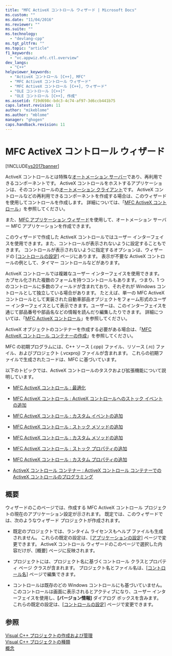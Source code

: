 ```yaml
---
title: "MFC ActiveX コントロール ウィザード | Microsoft Docs"
ms.custom: ""
ms.date: "11/04/2016"
ms.reviewer: ""
ms.suite: ""
ms.technology: 
  - "devlang-cpp"
ms.tgt_pltfrm: ""
ms.topic: "article"
f1_keywords: 
  - "vc.appwiz.mfc.ctl.overview"
dev_langs: 
  - "C++"
helpviewer_keywords: 
  - "ActiveX コントロール [C++], MFC"
  - "MFC ActiveX コントロール ウィザード"
  - "MFC ActiveX コントロール [C++], ウィザード"
  - "OLE コントロール [C++]"
  - "OLE コントロール [C++], 作成"
ms.assetid: f19d698c-bdc3-4c74-af97-3d6ccb441b75
caps.latest.revision: 11
author: "mikeblome"
ms.author: "mblome"
manager: "ghogen"
caps.handback.revision: 11
---
```

# MFC ActiveX コントロール ウィザード
[!INCLUDE[vs2017banner](../../assembler/inline/includes/vs2017banner.md)]

ActiveX コントロールとは特殊な[オートメーション サーバー](../../mfc/automation-servers.md)であり、再利用できるコンポーネントです。  ActiveX コントロールをホストするアプリケーションは、そのコントロールの[オートメーション クライアント](../../mfc/automation-clients.md)です。  ActiveX コントロールなどの再利用できるコンポーネントを作成する場合は、このウィザードを使用してコントロールを作成します。  詳細については、「[MFC ActiveX コントロール](../../mfc/mfc-activex-controls.md)」を参照してください。  
  
 また、[MFC アプリケーション ウィザード](../Topic/MFC%20Application%20Wizard.md)を使用して、オートメーション サーバー MFC アプリケーションを作成できます。  
  
 このウィザードで作成した ActiveX コントロールではユーザー インターフェイスを使用できます。また、コントロールが表示されないように設定することもできます。  コントロールが表示されないように指定するオプションは、ウィザードの [&#91;コントロールの設定&#93;](../../mfc/reference/control-settings-mfc-activex-control-wizard.md) ページにあります。  表示が不要な ActiveX コントロールの例として、タイマー コントロールなどがあります。  
  
 ActiveX コントロールでは複雑なユーザー インターフェイスを使用できます。  カプセル化された複数のフォームを持つコントロールもあります。つまり、1 つのコントロールに多数のフィールドが含まれており、それぞれが Windows コントロールとして独立している場合があります。  たとえば、単一の MFC ActiveX コントロールとして実装された自動車部品オブジェクトをフォーム形式のユーザー インターフェイスとして表示できます。ユーザーは、このインターフェイスを通じて部品番号や部品名などの情報を読んだり編集したりできます。  詳細については、「[MFC ActiveX コントロール](../../mfc/mfc-activex-controls.md)」を参照してください。  
  
 ActiveX オブジェクトのコンテナーを作成する必要がある場合は、「[MFC ActiveX コントロール コンテナーの作成](../../mfc/reference/creating-an-mfc-activex-control-container.md)」を参照してください。  
  
 MFC の初期プログラムには、C\+\+ ソース \(.cpp\) ファイル、リソース \(.rc\) ファイル、およびプロジェクト \(.vcxproj\) ファイルが含まれます。  これらの初期ファイルで生成されたコードは、MFC に基づいています。  
  
 以下のトピックでは、ActiveX コントロールのタスクおよび拡張機能について説明しています。  
  
-   [MFC ActiveX コントロール : 最適化](../../mfc/mfc-activex-controls-optimization.md)  
  
-   [MFC ActiveX コントロール : ActiveX コントロールへのストック イベントの追加](../Topic/MFC%20ActiveX%20Controls:%20Adding%20Stock%20Events%20to%20an%20ActiveX%20Control.md)  
  
-   [MFC ActiveX コントロール : カスタム イベントの追加](../Topic/MFC%20ActiveX%20Controls:%20Adding%20Custom%20Events.md)  
  
-   [MFC ActiveX コントロール : ストック メソッドの追加](../../mfc/mfc-activex-controls-adding-stock-methods.md)  
  
-   [MFC ActiveX コントロール : カスタム メソッドの追加](../../mfc/mfc-activex-controls-adding-custom-methods.md)  
  
-   [MFC ActiveX コントロール : ストック プロパティの追加](../Topic/MFC%20ActiveX%20Controls:%20Adding%20Stock%20Properties.md)  
  
-   [MFC ActiveX コントロール : カスタム プロパティの追加](../../mfc/mfc-activex-controls-adding-custom-properties.md)  
  
-   [ActiveX コントロール コンテナー : ActiveX コントロール コンテナーでの ActiveX コントロールのプログラミング](../../mfc/programming-activex-controls-in-a-activex-control-container.md)  
  
## 概要  
 ウィザードのこのページでは、作成する MFC ActiveX コントロール プロジェクトの現在のアプリケーション設定が示されます。  既定では、このウィザードでは、次のようなウィザード プロジェクトが作成されます。  
  
-   既定のプロジェクトでは、ランタイム ライセンスもヘルプ ファイルも生成されません。  これらの既定の設定は、[&#91;アプリケーションの設定&#93;](../../mfc/reference/application-settings-mfc-activex-control-wizard.md) ページで変更できます。  ActiveX コントロール ウィザードのこのページで選択した内容だけが、\[概要\] ページに反映されます。  
  
-   プロジェクトには、プロジェクト名に基づくコントロール クラスとプロパティ ページ クラスが含まれます。  プロジェクト名とファイル名は、[&#91;コントロール名&#93;](../../mfc/reference/control-names-mfc-activex-control-wizard.md) ページで編集できます。  
  
-   コントロールは既存のどの Windows コントロールにも基づいていません。このコントロールは画面に表示されるとアクティブになり、ユーザー インターフェイスを使用し、**\[バージョン情報\]** ダイアログ ボックスを含みます。  これらの既定の設定は、[&#91;コントロールの設定&#93;](../../mfc/reference/control-settings-mfc-activex-control-wizard.md) ページで変更できます。  
  
## 参照  
 [Visual C\+\+ プロジェクトの作成および管理](../../ide/creating-and-managing-visual-cpp-projects.md)   
 [Visual C\+\+ プロジェクトの種類](../../ide/visual-cpp-project-types.md)   
 [概念](../../atl/active-template-library-atl-concepts.md)